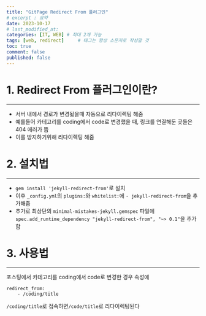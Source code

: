 ```yaml
---
title: "GitPage Redirect From 플러그인"
# excerpt : 요약
date: 2023-10-17 
# last_modified_at: 
categories: [IT, WEB] # 최대 2개 가능
tags: [web, redirect]     # 태그는 항상 소문자로 작성할 것
toc: true
comment: false
published: false
---
```



# 1. Redirect From 플러그인이란?
---
- 서버 내에서 경로가 변경됬을때 자동으로 리다이렉팅 해줌
- 예를들어 카테고리를 coding에서 code로 변경했을 때, 링크를 연결해둔 곳들은 404 에러가 뜸
- 이를 방지하기위해 리다이렉팅 해줌

# 2. 설치법
---
- `gem install 'jekyll-redirect-from'`로 설치
- 이후 `_config.yml`의 `plugins:`와 `whitelist:`에 `- jekyll-redirect-from`을 추가해줌
- 추가로 최상단의 `minimal-mistakes-jekyll.gemspec` 파일에 ` spec.add_runtime_dependency "jekyll-redirect-from", "~> 0.1"`을 추가함

# 3. 사용법
--- 
포스팅에서 카테고리를 coding에서 code로 변경한 경우
속성에
```
redirect_from:
    - /coding/title
```
`/coding/title`로 접속하면`/code/title`로 리다이렉팅된다 
